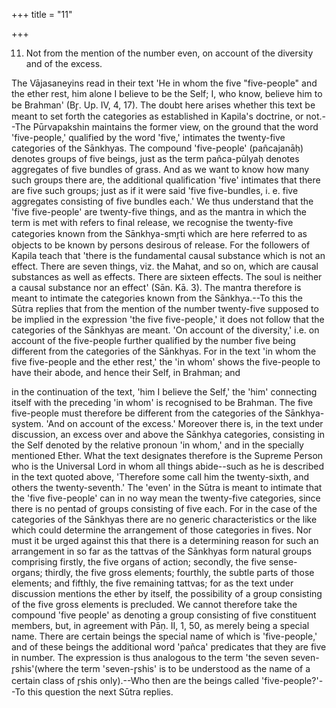 +++
title = "11"

+++




11. Not from the mention of the number even, on account of the diversity and of the excess.

The Vājasaneyins read in their text 'He in whom the five "five-people" and the ether rest, him alone I believe to be the Self; I, who know, believe him to be Brahman' (Br̥. Up. IV, 4, 17). The doubt here arises whether this text be meant to set forth the categories as established in Kapila's doctrine, or not.--The Pūrvapakshin maintains the former view, on the ground that the word 'five-people,' qualified by the word 'five,' intimates the twenty-five categories of the Sānkhyas. The compound 'five-people' (pañcajanāḥ) denotes groups of five beings, just as the term pañca-pūlyaḥ denotes aggregates of five bundles of grass. And as we want to know how many such groups there are, the additional qualification 'five' intimates that there are five such groups; just as if it were said 'five five-bundles, i. e. five aggregates consisting of five bundles each.' We thus understand that the 'five five-people' are twenty-five things, and as the mantra in which the term is met with refers to final release, we recognise the twenty-five categories known from the Sānkhya-smr̥ti which are here referred to as objects to be known by persons desirous of release. For the followers of Kapila teach that 'there is the fundamental causal substance which is not an effect. There are seven things, viz. the Mahat, and so on, which are causal substances as well as effects. There are sixteen effects. The soul is neither a causal substance nor an effect' (Sān. Kā. 3). The mantra therefore is meant to intimate the categories known from the Sānkhya.--To this the Sūtra replies that from the mention of the number twenty-five supposed to be implied in the expression 'the five five-people,' it does not follow that the categories of the Sānkhyas are meant. 'On account of the diversity,' i.e. on account of the five-people further qualified by the number five being different from the categories of the Sānkhyas. For in the text 'in whom the five five-people and the ether rest,' the 'in whom' shows the five-people to have their abode, and hence their Self, in Brahman; and

in the continuation of the text, 'him I believe the Self,' the 'him' connecting itself with the preceding 'in whom' is recognised to be Brahman. The five five-people must therefore be different from the categories of the Sānkhya-system. 'And on account of the excess.' Moreover there is, in the text under discussion, an excess over and above the Sānkhya categories, consisting in the Self denoted by the relative pronoun 'in whom,' and in the specially mentioned Ether. What the text designates therefore is the Supreme Person who is the Universal Lord in whom all things abide--such as he is described in the text quoted above, 'Therefore some call him the twenty-sixth, and others the twenty-seventh.' The 'even' in the Sūtra is meant to intimate that the 'five five-people' can in no way mean the twenty-five categories, since there is no pentad of groups consisting of five each. For in the case of the categories of the Sānkhyas there are no generic characteristics or the like which could determine the arrangement of those categories in fives. Nor must it be urged against this that there is a determining reason for such an arrangement in so far as the tattvas of the Sānkhyas form natural groups comprising firstly, the five organs of action; secondly, the five sense-organs; thirdly, the five gross elements; fourthly, the subtle parts of those elements; and fifthly, the five remaining tattvas; for as the text under discussion mentions the ether by itself, the possibility of a group consisting of the five gross elements is precluded. We cannot therefore take the compound 'five people' as denoting a group consisting of five constituent members, but, in agreement with Pāṇ. II, 1, 50, as merely being a special name. There are certain beings the special name of which is 'five-people,' and of these beings the additional word 'pañca' predicates that they are five in number. The expression is thus analogous to the term 'the seven seven-r̥shis'(where the term 'seven-r̥shis' is to be understood as the name of a certain class of r̥shis only).--Who then are the beings called 'five-people?'--To this question the next Sūtra replies.

